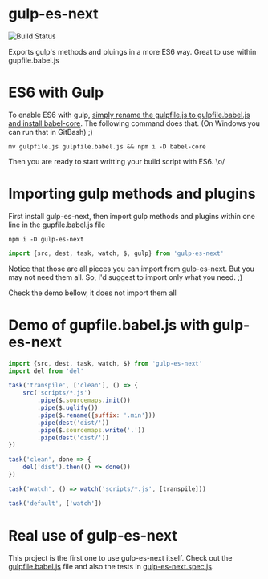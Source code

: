 # gulp-es-next
![Build Status](https://travis-ci.org/wesleyanemam/gulp-es-next.svg)

Exports gulp's methods and pluings in a more ES6 way. Great to use within gupfile.babel.js

# ES6 with Gulp

To enable ES6 with gulp, [simply rename the gulpfile.js to gulpfile.babel.js and install babel-core](https://gist.github.com/stephensauceda/ce81e95c6f6c5747d8aa). The following command does that. (On Windows you can run that in GitBash) ;)

```shellscript
mv gulpfile.js gulpfile.babel.js && npm i -D babel-core
```

Then you are ready to start writting your build script with ES6. \o/

# Importing gulp methods and plugins
First install gulp-es-next, then import gulp methods and plugins within one line in the gupfile.babel.js file

```shellscript
npm i -D gulp-es-next
```

```javascript
import {src, dest, task, watch, $, gulp} from 'gulp-es-next'
```

Notice that those are all pieces you can import from gulp-es-next. But you may not need them all. So, I'd suggest to import only what you need. ;)

Check the demo bellow, it does not import them all

# Demo of gupfile.babel.js with gulp-es-next

```javascript
import {src, dest, task, watch, $} from 'gulp-es-next'
import del from 'del'

task('transpile', ['clean'], () => {
	src('scripts/*.js')
		.pipe($.sourcemaps.init())
		.pipe($.uglify())
		.pipe($.rename({suffix: '.min'}))
		.pipe(dest('dist/'))
		.pipe($.sourcemaps.write('.'))
		.pipe(dest('dist/'))
})

task('clean', done => {
	del('dist').then(() => done())
})

task('watch', () => watch('scripts/*.js', [transpile]))

task('default', ['watch'])
```

# Real use of gulp-es-next
This project is the first one to use gulp-es-next itself. Check out the [gulpfile.babel.js](gulpfile.babel.js) file and also the tests in [gulp-es-next.spec.js](specs/gulp-es-next.spec.js).